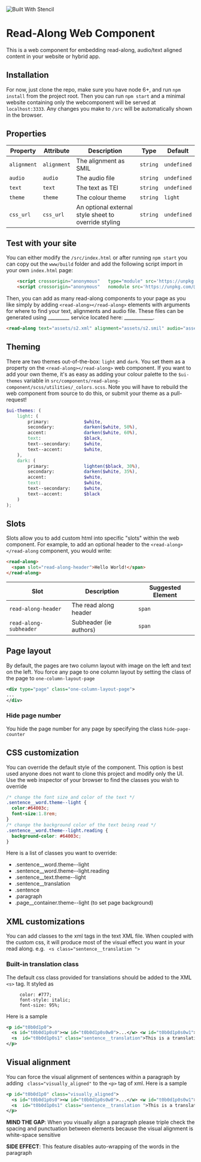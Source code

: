 ![Built With Stencil](https://img.shields.io/badge/-Built%20With%20Stencil-16161d.svg?logo=data%3Aimage%2Fsvg%2Bxml%3Bbase64%2CPD94bWwgdmVyc2lvbj0iMS4wIiBlbmNvZGluZz0idXRmLTgiPz4KPCEtLSBHZW5lcmF0b3I6IEFkb2JlIElsbHVzdHJhdG9yIDE5LjIuMSwgU1ZHIEV4cG9ydCBQbHVnLUluIC4gU1ZHIFZlcnNpb246IDYuMDAgQnVpbGQgMCkgIC0tPgo8c3ZnIHZlcnNpb249IjEuMSIgaWQ9IkxheWVyXzEiIHhtbG5zPSJodHRwOi8vd3d3LnczLm9yZy8yMDAwL3N2ZyIgeG1sbnM6eGxpbms9Imh0dHA6Ly93d3cudzMub3JnLzE5OTkveGxpbmsiIHg9IjBweCIgeT0iMHB4IgoJIHZpZXdCb3g9IjAgMCA1MTIgNTEyIiBzdHlsZT0iZW5hYmxlLWJhY2tncm91bmQ6bmV3IDAgMCA1MTIgNTEyOyIgeG1sOnNwYWNlPSJwcmVzZXJ2ZSI%2BCjxzdHlsZSB0eXBlPSJ0ZXh0L2NzcyI%2BCgkuc3Qwe2ZpbGw6I0ZGRkZGRjt9Cjwvc3R5bGU%2BCjxwYXRoIGNsYXNzPSJzdDAiIGQ9Ik00MjQuNywzNzMuOWMwLDM3LjYtNTUuMSw2OC42LTkyLjcsNjguNkgxODAuNGMtMzcuOSwwLTkyLjctMzAuNy05Mi43LTY4LjZ2LTMuNmgzMzYuOVYzNzMuOXoiLz4KPHBhdGggY2xhc3M9InN0MCIgZD0iTTQyNC43LDI5Mi4xSDE4MC40Yy0zNy42LDAtOTIuNy0zMS05Mi43LTY4LjZ2LTMuNkgzMzJjMzcuNiwwLDkyLjcsMzEsOTIuNyw2OC42VjI5Mi4xeiIvPgo8cGF0aCBjbGFzcz0ic3QwIiBkPSJNNDI0LjcsMTQxLjdIODcuN3YtMy42YzAtMzcuNiw1NC44LTY4LjYsOTIuNy02OC42SDMzMmMzNy45LDAsOTIuNywzMC43LDkyLjcsNjguNlYxNDEuN3oiLz4KPC9zdmc%2BCg%3D%3D&colorA=16161d&style=flat-square)

# Read-Along Web Component

This is a web component for embedding read-along, audio/text aligned content in your website or hybrid app.

## Installation

For now, just clone the repo, make sure you have node 6+, and run `npm install` from the project root. Then you can run `npm start` and a minimal website containing only the webcomponent will be served at `localhost:3333`. Any changes you make to `/src` will be automatically shown in the browser.

## Properties

| Property    | Attribute   | Description           | Type     | Default     |
| ----------- | ----------- | --------------------- | -------- | ----------- |
| `alignment` | `alignment` | The alignment as SMIL | `string` | `undefined` |
| `audio`     | `audio`     | The audio file        | `string` | `undefined` |
| `text`      | `text`      | The text as TEI       | `string` | `undefined` |
| `theme`     | `theme`     | The colour theme      | `string` | `light`     |
| `css_url`   | `css_url`   | An optional external style sheet to override styling | `string` | `undefined` |


## Test with your site

You can either modify the `/src/index.html` or after running `npm start` you can copy out the `www/build` folder and add the following script import in your own `index.html` page: 

```html 
    <script crossorigin="anonymous"   type="module" src='https://unpkg.com/@roedoejet/readalong@latest/dist/read-along/read-along.esm.js'></script>
    <script crossorigin="anonymous"   nomodule src='https://unpkg.com/@roedoejet/readalong@latest/dist/read-along/read-along.js'></script>
```

Then, you can add as many read-along components to your page as you like simply by adding `<read-along></read-along>` elements with arguments for where to find your text, alignments and audio file. These files can be generated using _________ service located here: ____________.

```html
<read-along text="assets/s2.xml" alignment="assets/s2.smil" audio="assets/s2.wav" css_url="assets/custom.css"></read-along>
```

## Theming

There are two themes out-of-the-box: `light` and `dark`. You set them as a property on the `<read-along></read-along>` web component. If you want to add your own theme, it's as easy as adding your colour palette to the `$ui-themes` variable in `src/components/read-along-component/scss/utilities/_colors.scss`. Note you will have to rebuild the web component from source to do this, or submit your theme as a pull-request!

```scss
$ui-themes: (
    light: (
        primary:             $white,
        secondary:           darken($white, 50%),
        accent:              darken($white, 60%),
        text:                $black,
        text--secondary:     $white,
        text--accent:        $white,
    ),
    dark: (
        primary:             lighten($black, 30%),
        secondary:           darken($white, 35%),
        accent:              $white,
        text:                $white,
        text--secondary:     $white,
        text--accent:        $black
    )
);
```

## Slots

Slots allow you to add custom html into specific "slots" within the web component. For example, to add an optional header to the `<read-along></read-along` component, you would write:

```html
<read-along>
  <span slot="read-along-header">Hello World!</span>
</read-along>
```

| Slot                    | Description           | Suggested Element |
| ----------------------- | --------------------- | ----------------- |
| `read-along-header`     | The read along header | `span`              |
| `read-along-subheader`  | Subheader (ie authors)| `span`              |

## Page layout
By default, the pages are two column layout with image on the left and text on the left.
You force any page to one column layout by setting the class of the page to ```one-column-layout-page``` 
```xml
<div type="page" class="one-column-layout-page">
...
</div>
```
### Hide page number
You hide the page number for any page by specifying the class ```hide-page-counter``` 

## CSS customization 
You can override the default style of the component. This option is best used anyone does not want to clone this project and modify only the UI.
Use the web inspector of your browser to find the classes you wish to override
```css
/* change the font size and color of the text */
.sentence__word.theme--light {
  color:#64003c;
  font-size:1.8rem;
}
/* change the background color of the text being read */
.sentence__word.theme--light.reading {
  background-color: #64003c;
}
```
Here is a list of classes you want to override:
 * .sentence__word.theme--light
 * .sentence__word.theme--light.reading
 * .sentence__text.theme--light
 * .sentence__translation
 * .sentence
 * .paragraph
 * .page__container.theme--light (to set page background)
## XML customizations
You can add classes to the xml tags in the text XML file. 
When coupled with the custom css, it will produce most of the visual effect you want in your read along.
e.g. ``` <s class="sentence__translation ">```

### Built-in translation class
The default css class provided for translations should be added to the XML ```<s>``` tag. It styled as 
```
     color: #777;
     font-style: italic;
     font-size: 95%;
```
Here is a sample 
```xml
<p id="t0b0d1p0">
  <s id="t0b0d1p0s0"><w id="t0b0d1p0s0w0">...</w> <w id="t0b0d1p0s0w1">...</w> <w id="t0b0d1p0s0w2">...</w></s>
  <s  id="t0b0d1p0s1" class="sentence__translation">This is a translation</s>
</p>
```

## Visual alignment
You can force the visual alignment of sentences within a paragraph by adding ``` class="visually_aligned"``` to the ```<p>``` tag of xml.
Here is a sample 
```xml
<p id="t0b0d1p0" class="visually_aligned">
  <s id="t0b0d1p0s0"><w id="t0b0d1p0s0w0">...</w> <w id="t0b0d1p0s0w1">...</w> <w id="t0b0d1p0s0w2">...</w></s>
  <s  id="t0b0d1p0s1" class="sentence__translation ">This is a translation</s>
</p>
```
**MIND THE GAP**:
When you visually align a paragraph please triple check the spacing and punctuation between elements 
because the visual alignment is white-space sensitive

**SIDE EFFECT**: This feature disables auto-wrapping of the words in the paragraph



